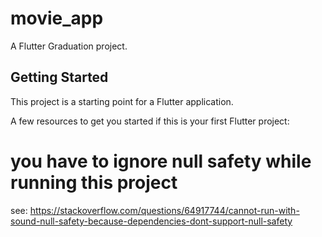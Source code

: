 # movie_app

A  Flutter Graduation project.

## Getting Started

This project is a starting point for a Flutter application.

A few resources to get you started if this is your first Flutter project:

# you have to ignore null safety while running this project
see: https://stackoverflow.com/questions/64917744/cannot-run-with-sound-null-safety-because-dependencies-dont-support-null-safety